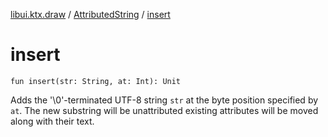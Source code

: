 [libui.ktx.draw](../README.md) / [AttributedString](README.md) / [insert](insert.md)

# insert

`fun insert(str: String, at: Int): Unit`

Adds the '\\0'-terminated UTF-8 string `str` at the byte position specified by `at`.
The new substring will be unattributed existing attributes will be moved along with their text.

